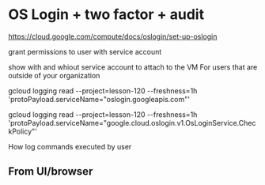 # OS Login + two factor + audit

https://cloud.google.com/compute/docs/oslogin/set-up-oslogin

grant permissions to user
with service account

show with and whiout service account to attach to the VM
For users that are outside of your organization

gcloud logging read --project=lesson-120 --freshness=1h 'protoPayload.serviceName="oslogin.googleapis.com"'

gcloud logging read --project=lesson-120 --freshness=1h 'protoPayload.serviceName="google.cloud.oslogin.v1.OsLoginService.CheckPolicy"'

How log commands executed by user









## From UI/browser